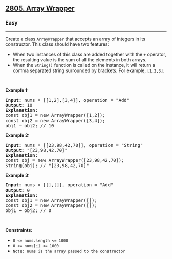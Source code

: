 <h2><a href="https://leetcode.com/problems/array-wrapper">2805. Array Wrapper</a></h2><h3>Easy</h3><hr><p>Create a class <code>ArrayWrapper</code> that accepts an array of integers in its constructor. This class should have two features:</p>

<ul>
	<li>When two instances of this class are added together with the <code>+</code> operator, the resulting value is the sum of all the elements in both arrays.</li>
	<li>When the <code>String()</code> function is called on the instance, it will return a comma separated string surrounded by brackets. For example, <code>[1,2,3]</code>.</li>
</ul>

<p> </p>
<p><strong class="example">Example 1:</strong></p>

<pre>
<strong>Input:</strong> nums = [[1,2],[3,4]], operation = "Add"
<strong>Output:</strong> 10
<strong>Explanation:</strong>
const obj1 = new ArrayWrapper([1,2]);
const obj2 = new ArrayWrapper([3,4]);
obj1 + obj2; // 10
</pre>

<p><strong class="example">Example 2:</strong></p>

<pre>
<strong>Input:</strong> nums = [[23,98,42,70]], operation = "String"
<strong>Output:</strong> "[23,98,42,70]"
<strong>Explanation:</strong>
const obj = new ArrayWrapper([23,98,42,70]);
String(obj); // "[23,98,42,70]"
</pre>

<p><strong class="example">Example 3:</strong></p>

<pre>
<strong>Input:</strong> nums = [[],[]], operation = "Add"
<strong>Output:</strong> 0
<strong>Explanation:</strong>
const obj1 = new ArrayWrapper([]);
const obj2 = new ArrayWrapper([]);
obj1 + obj2; // 0
</pre>

<p> </p>
<p><strong>Constraints:</strong></p>

<ul>
	<li><code>0 <= nums.length <= 1000</code></li>
	<li><code>0 <= nums[i] <= 1000</code></li>
	<li><code>Note: nums is the array passed to the constructor</code></li>
</ul>
